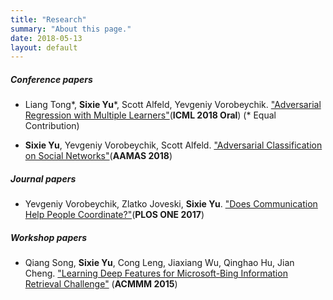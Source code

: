 ```yaml
---
title: "Research"
summary: "About this page."
date: 2018-05-13
layout: default
---
```



##### Conference papers
- Liang Tong\*, **Sixie Yu**\*, Scott Alfeld, Yevgeniy Vorobeychik. ["Adversarial Regression with Multiple Learners"](https://arxiv.org/abs/1806.02256)(**ICML 2018 Oral**) (\* Equal Contribution)

- **Sixie Yu**, Yevgeniy Vorobeychik, Scott Alfeld. ["Adversarial Classification on Social Networks"](https://arxiv.org/abs/1801.08159)(**AAMAS 2018**)


##### Journal papers
- Yevgeniy Vorobeychik, Zlatko Joveski, **Sixie Yu**. ["Does Communication Help People Coordinate?"](http://journals.plos.org/plosone/article?id=10.1371/journal.pone.0170780)(**PLOS ONE 2017**)


##### Workshop papers
- Qiang Song, **Sixie Yu**, Cong Leng, Jiaxiang Wu, Qinghao Hu, Jian Cheng. ["Learning Deep Features for Microsoft-Bing Information Retrieval Challenge"](https://dl.acm.org/citation.cfm?id=2809928) (**ACMMM 2015**)



